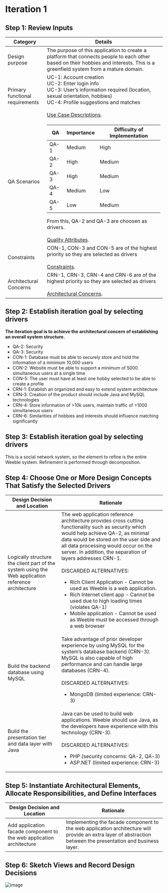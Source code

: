 # Iteration 1
## Step 1: Review Inputs
Category | Details
------------- | -------------
Design purpose | The purpose of this application to create a platform that connects people to each other based on their hobbies and interests. This is a greenfield system from a mature domain.
Primary functional requirements  | UC-1: Account creation<br>UC-2: Enter login info<br>UC-3: User’s information required (location, sexual orientation, hobbies)<br>UC-4: Profile suggestions and matches<br><br>[Use Case Descriptions](https://github.com/matheeshan-sivalingam/SOFE3650-WeebleSoftwareArchitecture/blob/main/images/UseCaseDes.png).
QA Scenarios |  <table>  <thead>  <tr> <th>QA</th> <th>Importance</th> <th>Difficulty of Implementation</th> </tr> </thead>  <tbody>  <tr>  <td>QA-1</td>  <td>Medium</td> <td>High</td> </tr> <tr> <td>QA-2</td>  <td>High</td> <td>Medium</td> </tr><tr> <td>QA-3</td>  <td>High</td> <td>Medium</td> </tr><tr> <td>QA-4</td>  <td>Medium</td> <td>Low</td> </tr> <tr> <td>QA-5</td>  <td>Low</td> <td>Medium</td> </tr>  </tbody>  </table> From this, QA-2 and QA-3 are choosen as drivers.<br><br>[Quality Attributes](https://github.com/matheeshan-sivalingam/SOFE3650-WeebleSoftwareArchitecture/blob/main/images/QA.png).
Constraints|CON-1, CON-3 and CON-5 are of the highest priority so they are selected as drivers<br><br>[Constraints](https://github.com/matheeshan-sivalingam/SOFE3650-WeebleSoftwareArchitecture/blob/main/images/Constraints.png).
Architectural Concerns|CRN-1, CRN-3, CRN-4 and CRN-6 are of the highest priority so they are selected as drivers <br><br>[Architectural Concerns](https://github.com/matheeshan-sivalingam/SOFE3650-WeebleSoftwareArchitecture/blob/main/images/ArchitecturalConcerns.png).

## Step 2: Establish iteration goal by selecting drivers
**The iteration goal is to achieve the architectural concern of establishing an overall system structure.**
- QA-2: Security
- QA-3: Security
- CON-1: Database must be able to securely store and hold the information of a minimum 10,000 users
- CON-2: Website must be able to support a minimum of 5000 simultaneous users at a single time
- CON-5: The user must have at least one hobby selected to be able to create a profile
- CRN-1: Establish an organized and easy to extend system architecture
- CRN-3: Creation of the product should include Java and MySQL technologies
- CRN-4: Store information of >10k users, maintain traffic of >1000 simultaneous users
- CRN-6: Similarities of hobbies and interests should influence matching significantly

## Step 3: Establish iteration goal by selecting drivers
This is a social network system, so the element to refine is the entire Weeble system. Refinement is performed through decomposition.

## Step 4: Choose One or More Design Concepts That Satisfy the Selected Drivers
Design Decision and Location | Rationale
------------- | -------------
Logically structure the client part of the system using the Web application reference architecture | The web application reference architecture provides cross cutting functionality such as security which would help achieve QA-2, as minimal data would be stored on the user side and all data processing would occur on the server. In addition, the separation of layers addresses CRN-1. <br><br> DISCARDED ALTERNATIVES: <ul><li>Rich Client Application - Cannot be used as Weeble is a web application.</li><li>Rich Internet client app -  Cannot be used due to high loading times (violates QA-1)</li><li>Mobile application - Cannot be used as Weeble must be accessed through a web browser</li></ul>
Build the backend database using MySQL | Take advantage of prior developer experience by using MySQL for the system’s database backend (CRN-3). MySQL is also capable of high performance and can handle large databases (CRN-4).<br><br> DISCARDED ALTERNATIVES: <ul><li>MongoDB (limited experience: CRN-3)</li></ul>
Build the presentation tier and data layer with Java | Java can be used to build web applications. Weeble should use Java, as the developers have experience with this technology (CRN-3).<br><br> DISCARDED ALTERNATIVES: <ul><li>PHP (security concerns: QA-2, QA-3)</li><li>ASP.NET (limited experience: CRN-3)</li></ul>

## Step 5: Instantiate Architectural Elements, Allocate Responsibilities, and Define Interfaces
Design Decision and Location | Rationale
------------- | -------------
Add application facade component to the web application architecture|Implementing the facade component to the web application architecture will provide an extra layer of abstraction between the presentation and business layer.

## Step 6: Sketch Views and Record Design Decisions
![image](https://github.com/matheeshan-sivalingam/SOFE3650-WeebleSoftwareArchitecture/blob/main/images/Iteration1Outcome.png)

